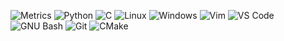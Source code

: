 <!---
    ![Stats](https://github-readme-stats.vercel.app/api?username=Lulz07&theme=vision-friendly-dark&show_icons=true)
--->

![Metrics](https://metrics.lecoq.io/Lulz07?template=classic&base.community=0&activity=1&isocalendar=1&base.indepth=false&isocalendar.duration=half-year&activity.limit=5&activity.load=300&activity.days=14&activity.visibility=all&activity.timestamps=false&activity.filter=all&config.timezone=Asia%2FKuala_Lumpur)
![Python](https://img.shields.io/badge/-Python-000?&logo=Python)
![C](https://img.shields.io/badge/-C-000?&logo=C)
![Linux](https://img.shields.io/badge/-Linux-000?&logo=Linux)
![Windows](https://img.shields.io/badge/Windows-000?&logo=windows)
![Vim](https://img.shields.io/badge/VIM-000.svg?&logo=vim)
![VS Code](https://img.shields.io/badge/Visual_Studio_Code-000?&logo=visual%20studio%20code)
![GNU Bash](https://img.shields.io/badge/GNU%20Bash-000?&logo=GNU%20Bash)
![Git](https://img.shields.io/badge/GIT-000?&logo=git)
![CMake](https://img.shields.io/badge/CMake-000.svg?&logo=cmake)
